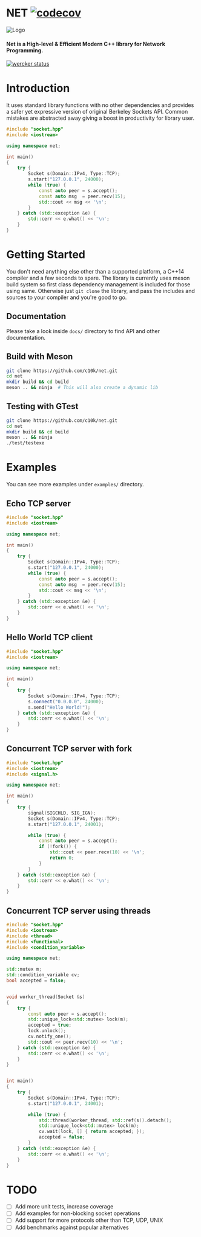 # NET [![codecov](https://codecov.io/gh/c10k/net/branch/master/graph/badge.svg)](https://codecov.io/gh/c10k/net)

![Logo](https://cloud.githubusercontent.com/assets/7630575/23608808/1e1de904-0291-11e7-8c6a-003f7a29e59c.png)

#### Net is a High-level & Efficient Modern C++ library for Network Programming.

[![wercker status](https://app.wercker.com/status/945fa8542bfa8066980fc234e4e91aee/m/ "wercker status")](https://app.wercker.com/project/byKey/945fa8542bfa8066980fc234e4e91aee)

# Introduction

It uses standard library functions with no other dependencies and provides a safer yet expressive version of original Berkeley Sockets API. Common mistakes are abstracted away giving a boost in productivity for library user.

```cpp
#include "socket.hpp"
#include <iostream>

using namespace net;

int main()
{
    try {
        Socket s(Domain::IPv4, Type::TCP);
        s.start("127.0.0.1", 24000);
        while (true) {
            const auto peer = s.accept();
            const auto msg  = peer.recv(15);
            std::cout << msg << '\n';
        }
    } catch (std::exception &e) {
        std::cerr << e.what() << '\n';
    }
}
```


# Getting Started

You don't need anything else other than a supported platform, a C++14 compiler and a few seconds to spare. The library is currently uses meson build system so first class dependency management is included for those using same. Otherwise just `git clone` the library, and pass the includes and sources to your compiler and you're good to go.

## Documentation

Please take a look inside `docs/` directory to find API and other documentation.

## Build with Meson

```bash
git clone https://github.com/c10k/net.git
cd net
mkdir build && cd build
meson .. && ninja  # This will also create a dynamic lib
```

## Testing with GTest

```bash
git clone https://github.com/c10k/net.git
cd net
mkdir build && cd build
meson .. && ninja
./test/testexe
```


# Examples

You can see more examples under `examples/` directory.

## Echo TCP server

```cpp
#include "socket.hpp"
#include <iostream>

using namespace net;

int main()
{
    try {
        Socket s(Domain::IPv4, Type::TCP);
        s.start("127.0.0.1", 24000);
        while (true) {
            const auto peer = s.accept();
            const auto msg  = peer.recv(15);
            std::cout << msg << '\n';
        }
    } catch (std::exception &e) {
        std::cerr << e.what() << '\n';
    }
}
```

## Hello World TCP client

```cpp
#include "socket.hpp"
#include <iostream>

using namespace net;

int main()
{
	try {
		Socket s(Domain::IPv4, Type::TCP);
		s.connect("0.0.0.0", 24000);
		s.send("Hello World!");
	} catch (std::exception &e) {
		std::cerr << e.what() << '\n';
	}
}
```

## Concurrent TCP server with fork

```cpp
#include "socket.hpp"
#include <iostream>
#include <signal.h>

using namespace net;

int main()
{
	try {
		signal(SIGCHLD, SIG_IGN);
		Socket s(Domain::IPv4, Type::TCP);
		s.start("127.0.0.1", 24001);

		while (true) {
			const auto peer = s.accept();
			if (!fork()) {
				std::cout << peer.recv(10) << '\n';
				return 0;
			}
		}
	} catch (std::exception &e) {
		std::cerr << e.what() << '\n';
	}
}
```

## Concurrent TCP server using threads

```cpp
#include "socket.hpp"
#include <iostream>
#include <thread>
#include <functional>
#include <condition_variable>

using namespace net;

std::mutex m;
std::condition_variable cv;
bool accepted = false;


void worker_thread(Socket &s)
{
	try {
		const auto peer = s.accept();
		std::unique_lock<std::mutex> lock(m);
		accepted = true;
		lock.unlock();
		cv.notify_one();
		std::cout << peer.recv(10) << '\n';
	} catch (std::exception &e) {
		std::cerr << e.what() << '\n';
	}
}


int main()
{
	try {
		Socket s(Domain::IPv4, Type::TCP);
		s.start("127.0.0.1", 24001);

		while (true) {
			std::thread(worker_thread, std::ref(s)).detach();
			std::unique_lock<std::mutex> lock(m);
			cv.wait(lock, [] { return accepted; });
			accepted = false;
		}
	} catch (std::exception &e) {
		std::cerr << e.what() << '\n';
	}
}
```


# TODO
- [ ] Add more unit tests, increase coverage
- [ ] Add examples for non-blocking socket operations
- [ ] Add support for more protocols other than TCP, UDP, UNIX
- [ ] Add benchmarks against popular alternatives
